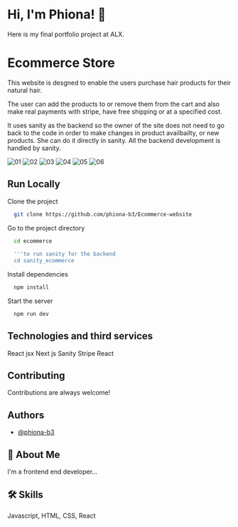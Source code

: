 
# Hi, I'm Phiona! 👋
Here is my final portfolio project at ALX.

# Ecommerce Store

This website is desgned to enable the users purchase hair products for their natural hair.

The user can add the products to or remove them from the cart and also make real payments with stripe, have free shipping or at a specified cost.

It uses sanity as the backend so the owner of the site does not need to go back to the code in order to make changes in product availbailty, or new products. She can do it directly in sanity.
All the backend development is handled by sanity.

![01](https://user-images.githubusercontent.com/102053232/234337300-d3ebb194-0db9-4bef-a0dd-adba74ea3ba4.png)
![02](https://user-images.githubusercontent.com/102053232/234337335-9eab3ca2-92dc-48cd-a71b-3dfbcbc5452a.png)
![03](https://user-images.githubusercontent.com/102053232/234337387-38120e23-8ab2-4e15-9760-c44f60d75b0c.png)
![04](https://user-images.githubusercontent.com/102053232/234337457-69655de7-3480-4d5d-9dc7-2c19e07a386a.png)
![05](https://user-images.githubusercontent.com/102053232/234337520-ab078453-3167-4b96-a039-fb3e84c0cbb8.png)
![06](https://user-images.githubusercontent.com/102053232/234337768-9539bdc5-d76e-47f3-9190-ee78f22e2631.png)


## Run Locally

Clone the project

```bash
  git clone https://github.com/phiona-b3/Ecommerce-website
```

Go to the project directory

```bash
  cd ecommerce
  
  '''to run sanity for the backend
  cd sanity_ecommerce
```

Install dependencies

```bash
  npm install
```

Start the server

```bash
  npm run dev
```


## Technologies and third services
React jsx
Next js
Sanity
Stripe
React




## Contributing

Contributions are always welcome!


## Authors

- [@phiona-b3](https://www.github.com/phiona-b3)


## 🚀 About Me
I'm a frontend end developer...


## 🛠 Skills
Javascript, HTML, CSS, React
